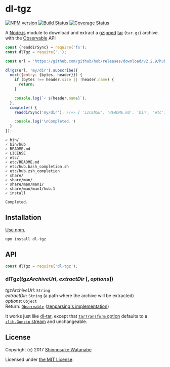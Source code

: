 # dl-tgz

[![NPM version](https://img.shields.io/npm/v/dl-tgz.svg)](https://www.npmjs.com/package/dl-tgz)
[![Build Status](https://travis-ci.org/shinnn/dl-tgz.svg?branch=master)](https://travis-ci.org/shinnn/dl-tgz)
[![Coverage Status](https://img.shields.io/coveralls/shinnn/dl-tgz.svg)](https://coveralls.io/github/shinnn/dl-tgz?branch=master)

A [Node.js](https://nodejs.org/) module to download and extract a [gzipped](https://tools.ietf.org/html/rfc1952) [tar](https://www.gnu.org/software/tar/) (`tar.gz`) archive with the [Observable](https://tc39.github.io/proposal-observable/) API

```javascript
const {readdirSync} = require('fs');
const dlTgz = require('.');

const url = 'https://github.com/github/hub/releases/download/v2.2.9/hub-darwin-amd64-2.2.9.tgz';

dlTgz(url, 'my/dir').subscribe({
  next({entry: {bytes, header}}) {
    if (bytes !== header.size || !header.name) {
      return;
    }

    console.log(`✓ ${header.name}`);
  },
  complete() {
    readdirSync('my/dir'); //=> [ 'LICENSE', 'README.md', 'bin', 'etc', ...]

    console.log('\nCompleted.')
  }
});
```

```
✓ bin/
✓ bin/hub
✓ README.md
✓ LICENSE
✓ etc/
✓ etc/README.md
✓ etc/hub.bash_completion.sh
✓ etc/hub.zsh_completion
✓ share/
✓ share/man/
✓ share/man/man1/
✓ share/man/man1/hub.1
✓ install

Completed.
```

## Installation

[Use npm.](https://docs.npmjs.com/cli/install)

```
npm install dl-tgz
```

## API

```javascript
const dlTgz = require('dl-tgz');
```

### dlTgz(*tgzArchiveUrl*, *extractDir* [, *options*])

*tgzArchiveUrl*: `String`  
*extractDir*: `String` (a path where the archive will be extracted)  
*options*: `Object`  
Return: [`Observable`](https://github.com/tc39/proposal-observable#observable) ([zenparsing's implementation](https://github.com/zenparsing/zen-observable))

It works just like [dl-tar](https://github.com/shinnn/dl-tar), except that [`tarTransform` option](https://github.com/shinnn/dl-tar#tartransform) defaults to a [`zlib.Gunzip` stream](https://nodejs.org/api/zlib.html#zlib_class_zlib_gunzip) and unchangeable.

## License

Copyright (c) 2017 [Shinnosuke Watanabe](https://github.com/shinnn)

Licensed under [the MIT License](./LICENSE).
